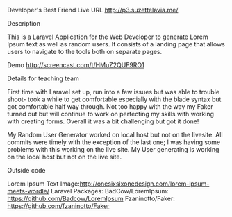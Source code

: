 Developer's Best Friend
Live URL
http://p3.suzettelavia.me/


Description

This is a Laravel Application for the Web Developer to generate Lorem Ipsum text as well as random users. It consists of a landing page that allows users to navigate to the tools both on separate pages.

Demo
http://screencast.com/t/HMuZ2QUF9RO1



Details for teaching team

First time with Laravel set up, run into a few issues but was able to trouble shoot- took a while to get comfortable
especially with the blade syntax but got comfortable half way through.  Not too happy with the way my Faker turned out but will continue to work on perfecting my skills with working with creating forms.
Overall it was a bit challenging but got it done!

My Random User Generator worked on local host but not on the livesite.  All commits were timely with the exception of the last one; I was having some problems with this working on the live site.  My User generating is working on the local host but not on the live site.


Outside code


Lorem Ipsum Text Image:http://onesixsixonedesign.com/lorem-ipsum-meets-wordle/
Laravel Packages:
BadCow/LoremIpsum: https://github.com/Badcow/LoremIpsum
Fzaninotto/Faker: https://github.com/fzaninotto/Faker
